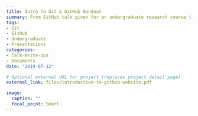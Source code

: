 ```yaml
---
title: Intro to Git & GitHub Handout
summary: From GitHub talk given for an undergraduate research course ([Read About Talk](https://beliciarodriguez.com/post/intro-to-github-talk/))
tags:
- Git
- GitHub
- Undergraduate
- Presentations
categories:
- Talk-Write-Ups
- Documents
date: "2019-07-12"

# Optional external URL for project (replaces project detail page).
external_link: files/introduction-to-github-website.pdf

image:
  caption: ""
  focal_point: Smart
---
```

